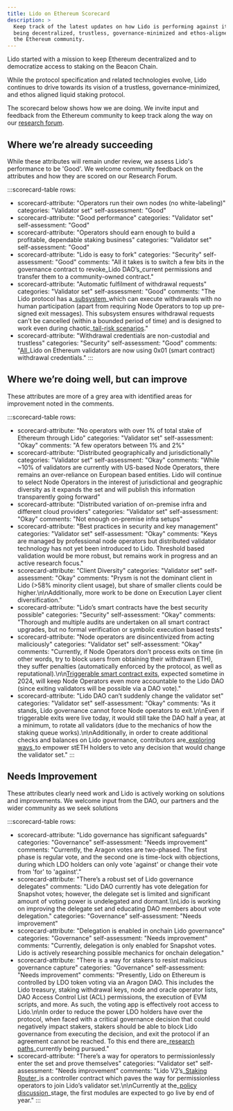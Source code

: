 ```yaml
---
title: Lido on Ethereum Scorecard
description: >
  Keep track of the latest updates on how Lido is performing against its goal of
  being decentralized, trustless, governance-minimized and ethos-aligned with
  the Ethereum community.
---
```

Lido started with a mission to keep Ethereum decentralized and to democratize access to staking on the Beacon Chain.

While the protocol specification and related technologies evolve, Lido continues to drive towards its vision of a trustless, governance-minimized, and ethos aligned liquid staking protocol.

The scorecard below shows how we are doing. We invite input and feedback from the Ethereum community to keep track along the way on our [research forum](https://research.lido.fi/).

## Where we’re already succeeding

While these attributes will remain under review, we assess Lido's performance to be 'Good'. We welcome community feedback on the attributes and how they are scored on our Research Forum.

:::scorecard-table
rows:
  - scorecard-attribute: "Operators run their own nodes (no white-labeling)"
    categories: "Validator set"
    self-assessment: "Good"
  - scorecard-attribute: "Good performance"
    categories: "Validator set"
    self-assessment: "Good"
  - scorecard-attribute: "Operators should earn enough to build a profitable, dependable staking business"
    categories: "Validator set"
    self-assessment: "Good"
  - scorecard-attribute: "Lido is easy to fork"
    categories: "Security"
    self-assessment: "Good"
    comments: "All it takes is to switch a few bits in the governance contract to revoke\_Lido DAO’s\_current permissions and transfer them to a community-owned contract."
  - scorecard-attribute: "Automatic fulfilment of withdrawal requests"
    categories: "Validator set"
    self-assessment: "Good"
    comments: "The Lido protocol has a\_[subsystem](https://hackmd.io/@lido/SyaJQsZoj)\_which can execute withdrawals with no human participation (apart from requiring Node Operators to top up pre-signed exit messages). This subsystem ensures withdrawal requests can’t be cancelled (within a bounded period of time) and is designed to work even during chaotic\_[tail-risk scenarios](https://hackmd.io/@lido/SyaJQsZoj#How-slashings-would-affect-withdrawal-request-fulfillment)."
  - scorecard-attribute: "Withdrawal credentials are non-custodial and trustless"
    categories: "Security"
    self-assessment: "Good"
    comments: "[All](https://twitter.com/LidoFinance/status/1646977448410480643)\_Lido on Ethereum validators are now using 0x01 (smart contract) withdrawal credentials."
:::

## Where we’re doing well, but can improve

These attributes are more of a grey area with identified areas for improvement noted in the comments.

:::scorecard-table
rows:
  - scorecard-attribute: "No operators with over 1% of total stake of Ethereum through Lido"
    categories: "Validator set"
    self-assessment: "Okay"
    comments: "A few operators between 1% and 2%"
  - scorecard-attribute: "Distributed geographically and jurisdictionally"
    categories: "Validator set"
    self-assessment: "Okay"
    comments: "While ~10% of validators are currently with US-based Node Operators, there remains an over-reliance on European based entities. Lido will continue to select Node Operators in the interest of jurisdictional and geographic diversity as it expands the set and will publish this information transparently going forward"
  - scorecard-attribute: "Distributed variation of on-premise infra and different cloud providers"
    categories: "Validator set"
    self-assessment: "Okay"
    comments: "Not enough on-premise infra setups"
  - scorecard-attribute: "Best practices in security and key management"
    categories: "Validator set"
    self-assessment: "Okay"
    comments: "Keys are managed by professional node operators but distributed validator technology has not yet been introduced to Lido. Threshold based validation would be more robust, but remains work in progress and an active research focus."
  - scorecard-attribute: "Client Diversity"
    categories: "Validator set"
    self-assessment: "Okay"
    comments: "Prysm is not the dominant client in Lido (>58% minority client usage), but share of smaller clients could be higher.\n\nAdditionally, more work to be done on Execution Layer client diversification."
  - scorecard-attribute: "Lido’s smart contracts have the best security possible"
    categories: "Security"
    self-assessment: "Okay"
    comments: "Thorough and multiple audits are undertaken on all smart contract upgrades, but no formal verification or symbolic execution based tests"
  - scorecard-attribute: "Node operators are disincentivized from acting maliciously"
    categories: "Validator set"
    self-assessment: "Okay"
    comments: "Currently, if Node Operators don’t process exits on time (in other words, try to block users from obtaining their withdrawn ETH), they suffer penalties (automatically enforced by the protocol, as well as reputational).\n\n[Triggerable smart contract exits](https://ethresear.ch/t/withdrawal-credentials-exits-based-on-a-generalized-message-bus/12516/24), expected sometime in 2024, will keep Node Operators even more accountable to the Lido DAO (since exiting validators will be possible via a DAO vote)."
  - scorecard-attribute: "Lido DAO can’t suddenly change the validator set"
    categories: "Validator set"
    self-assessment: "Okay"
    comments: "As it stands, Lido governance cannot force Node operators to exit.\n\nEven if triggerable exits were live today, it would still take the DAO half a year, at a minimum, to rotate all validators (due to the mechanics of how the staking queue works).\n\nAdditionally, in order to create additional checks and balances on Lido governance, contributors are\_[exploring ways](https://research.lido.fi/t/ldo-steth-dual-governance/2382)\_to empower stETH holders to veto any decision that would change the validator set."
:::

## Needs Improvement

These attributes clearly need work and Lido is actively working on solutions and improvements. We welcome input from the DAO, our partners and the wider community as we seek solutions

:::scorecard-table
rows:
  - scorecard-attribute: "Lido governance has significant safeguards"
    categories: "Governance"
    self-assessment: "Needs improvement"
    comments: "Currently, the Aragon votes are two-phased. The first phase is regular vote, and the second one is time-lock with objections, during which LDO holders can only vote 'against' or change their vote from 'for' to 'against'."
  - scorecard-attribute: "There’s a robust set of Lido governance delegates"
    comments: "Lido DAO currently has vote delegation for Snapshot votes; however, the delegate set is limited and significant amount of voting power is undelegated and dormant.\\\nLido is working on improving the delegate set and educating DAO members about vote delegation."
    categories: "Governance"
    self-assessment: "Needs improvement"
  - scorecard-attribute: "Delegation is enabled in onchain Lido governance"
    categories: "Governance"
    self-assessment: "Needs improvement"
    comments: "Currently, delegation is only enabled for Snapshot votes. Lido is actively researching possible mechanics for onchain delegation."
  - scorecard-attribute: "There is a way for stakers to resist malicious governance capture"
    categories: "Governance"
    self-assessment: "Needs improvement"
    comments: "Presently, Lido on Ethereum is controlled by LDO token voting via an Aragon DAO. This includes the Lido treasury, staking withdrawal keys, node and oracle operator lists, DAO Access Control List (ACL) permissions, the execution of EVM scripts, and more. As such, the voting app is effectively root access to Lido.\n\nIn order to reduce the power LDO holders have over the protocol, when faced with a critical governance decision that could negatively impact stakers, stakers should be able to block Lido governance from executing the decision, and exit the protocol if an agreement cannot be reached. To this end there are\_[research paths](https://research.lido.fi/t/ldo-steth-dual-governance/2382)\_currently being pursued."
  - scorecard-attribute: "There’s a way for operators to permissionlessly enter the set and prove themselves"
    categories: "Validator set"
    self-assessment: "Needs improvement"
    comments: "Lido V2’s\_[Staking Router](https://blog.lido.fi/introducing-lido-v2/#overview)\_is a controller contract which paves the way for permissionless operators to join Lido’s validator set.\n\nCurrently at the\_[policy discussion](https://research.lido.fi/t/staking-router-modules-support-policy/4495)\_stage, the first modules are expected to go live by end of year."
:::